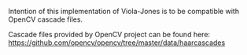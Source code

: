 Intention of this implementation of Viola-Jones is to be compatible with
 OpenCV cascade files. 

Cascade files provided by OpenCV project can be found here:
https://github.com/opencv/opencv/tree/master/data/haarcascades